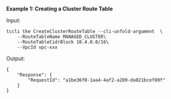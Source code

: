 **Example 1: Creating a Cluster Route Table**



Input: 

```
tccli tke CreateClusterRouteTable --cli-unfold-argument  \
    --RouteTableName MANAGED_CLUSTER\
    --RouteTableCidrBlock 10.4.0.0/16\
    --VpcId vpc-xxx
```

Output: 
```
{
    "Response": {
        "RequestId": "a1be36f0-1aa4-4af2-a289-da021bcef89f"
    }
}
```

